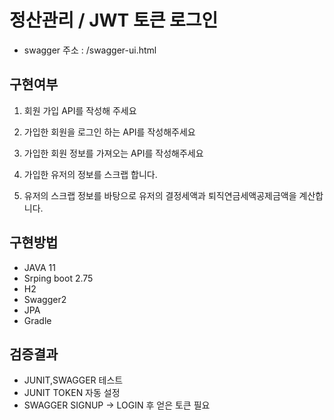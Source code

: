# 정산관리 / JWT 토큰 로그인

- swagger 주소 : /swagger-ui.html

## 구현여부

1. 회원 가입 API를 작성해 주세요

2. 가입한 회원을 로그인 하는 API를 작성해주세요

3. 가입한 회원 정보를 가져오는 API를 작성해주세요

4. 가입한 유저의 정보를 스크랩 합니다.

5. 유저의 스크랩 정보를 바탕으로 유저의 결정세액과 퇴직연금세액공제금액을 계산합니다.

## 구현방법
- JAVA 11
- Srping boot 2.75
- H2
- Swagger2
- JPA
- Gradle

## 검증결과
- JUNIT,SWAGGER 테스트
- JUNIT TOKEN 자동 설정
- SWAGGER SIGNUP -> LOGIN 후 얻은 토큰 필요
